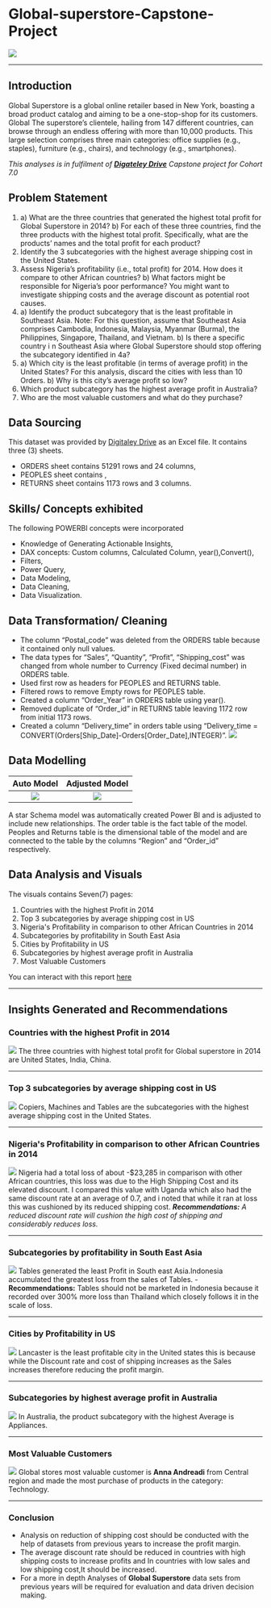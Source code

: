 # Global-superstore-Capstone-Project
![](supermarket_aisle.jpg)
***
## Introduction
Global Superstore is a global online retailer based in New York, boasting a broad product catalog and aiming to be a one-stop-shop for its customers. Global The superstore’s clientele, hailing from 147 different countries, can browse through an endless offering with more than 10,000 products. This large selection comprises three main categories: office supplies (e.g., staples), furniture (e.g., chairs), and technology (e.g., smartphones).

_This analyses is in fulfilment of **[Digateley Drive](https://www.linkedin.com/company/digitaley-drive.ng/)** Capstone project for Cohort 7.0_

## Problem Statement
1. a) What are the three countries that generated the highest total profit for Global Superstore in 2014? b) For each of these three countries, find the three products with the highest total profit. Specifically, what are the products’ names and the total profit for each product? 
2.  Identify the 3 subcategories with the highest average shipping cost in the United States. 
3.  Assess Nigeria’s profitability (i.e., total profit) for 2014. How does it compare to other African countries? 
   b) What factors might be responsible for Nigeria’s poor performance? You might want to investigate shipping costs and the average discount as potential root causes.
4. a) Identify the product subcategory that is the least profitable in Southeast Asia. Note: For this question, assume that Southeast Asia comprises Cambodia, Indonesia, Malaysia, Myanmar (Burma), the Philippines, Singapore, Thailand, and Vietnam.
   b) Is there a specific country i n Southeast Asia where Global Superstore should stop offering the subcategory identified in 4a?
5. a) Which city is the least profitable (in terms of average profit) in the United States? For this analysis, discard the cities with less than 10 Orders.
   b) Why is this city’s average profit so low?
6. Which product subcategory has the highest average profit in Australia?
7.  Who are the most valuable customers and what do they purchase?

## Data Sourcing
This dataset was provided by [Digitaley Drive](https://www.linkedin.com/company/digitaley-drive.ng/) as an Excel file. It contains three (3) sheets.
- ORDERS sheet contains 51291 rows and 24 columns,
- PEOPLES sheet contains ,
- RETURNS sheet contains 1173 rows and 3 columns.

## Skills/ Concepts exhibited
The following POWERBI concepts were incorporated
-	Knowledge of Generating Actionable Insights,
-	DAX concepts: Custom columns, Calculated Column, year(),Convert(),
- Filters,
-	Power Query,
-	Data Modeling,
-	Data Cleaning,
-	Data Visualization.

## Data Transformation/ Cleaning
-	The column “Postal_code” was deleted from the ORDERS table because it contained only null values.
-	The data types for “Sales”, “Quantity”, “Profit”, “Shipping_cost” was changed from whole number to Currency (Fixed decimal number) in ORDERS table.
-	Used first row as headers for PEOPLES  and RETURNS table.
-	 Filtered rows to remove Empty rows for PEOPLES table.
-	Created a column “Order_Year” in ORDERS table using year().
-	Removed duplicate of “Order_id” in RETURNS table leaving 1172 row from initial 1173 rows.
-	Created a column “Delivery_time” in orders table using “Delivery_time = CONVERT(Orders[Ship_Date]-Orders[Order_Date],INTEGER)”.
![](Data_transformation.png)

## Data Modelling
 Auto Model                      | Adjusted Model           
:-------------------------------:|:-------------------------------:
![](Befor_modelling.png)         | ![](After_modelling.png)        

A star Schema model was automatically created Power BI and is adjusted to include new relationships. The order table is the fact table of the model. Peoples and Returns table is the dimensional table of the model and are connected to the table by the columns “Region” and “Order_id” respectively.



## Data Analysis and Visuals
 The visuals contains Seven(7) pages:
 1. Countries with the highest Profit in 2014
 2. Top 3 subcategories by average shipping cost in US
 3. Nigeria's Profitability in comparison to other African Countries in 2014
 4. Subcategories by profitability in South East Asia
 5. Cities by Profitability in US
 6. Subcategories by highest average profit in Australia
 7. Most Valuable Customers

You can interact with this report [here](https://docs.google.com/spreadsheets/d/1nxESpFzWjlGDMGDVLH69xmDzIl9l6OEq/edit?usp=drive_link&ouid=115905354430055550269&rtpof=true&sd=true)
***
## Insights Generated and Recommendations
### Countries with the highest Profit in 2014 
![](top_countries_by_profit.png)
The three countries with highest total profit for Global superstore in 2014 are United States, India, China.
***
### Top 3 subcategories by average shipping cost in US
![](subcategories_in_us.png)
Copiers, Machines and Tables are the subcategories with the highest average shipping cost in the United States.
***
###  Nigeria's Profitability in comparison to other African Countries in 2014
![](Nigeria_profitability.png)
Nigeria had a total loss of about -$23,285 in comparison with other African countries, this loss was due to the High Shipping Cost and its elevated discount. I compared this value with Uganda which also had the same discount rate at an average of 0.7, and i noted that while it ran at loss this was cushioned by its reduced shipping cost.
_**Recommendations:** A reduced discount rate will cushion the high cost of shipping and considerably reduces loss._
***
### Subcategories by profitability in South East Asia 
![](subcategories_in_SE_Asia.png)
Tables generated the least Profit in South east Asia.Indonesia accumulated the greatest loss from the sales of Tables. 
-**Recommendations:** Tables should not be marketed in Indonesia because it recorded over 300% more loss than Thailand which closely follows it in the scale of loss.
***
###  Cities by Profitability in US
![](subcategories_in_US.png)
Lancaster is the least profitable city in the United states this is because while the Discount rate and cost of shipping increases as the Sales increases therefore reducing the profit margin.
***

### Subcategories by highest average profit in Australia
![](subcategories_in_Australia.png)
In Australia, the product subcategory with the highest Average is Appliances.
***

### Most Valuable Customers
![](Valuable_customers.png)
Global stores most valuable customer is **Anna Andreadi** from Central region and made the most  purchase of products in the category: Technology.
***

### Conclusion
- Analysis on reduction of shipping cost should be conducted with the help of datasets from previous years to increase the profit margin.
- The average discount rate should be reduced in countries with high shipping costs to increase profits and In countries with low sales and low shipping cost,It should be increased.
- For a more in depth Analyses of **Global Superstore** data sets from previous years will be required for evaluation and data driven decision making.



